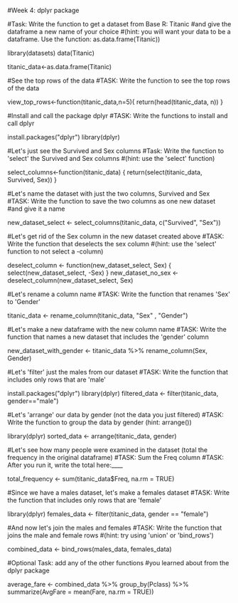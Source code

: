 #Week 4: dplyr package

#Task: Write the function to get a dataset from Base R: Titanic
#and give the dataframe a new name of your choice
#(hint: you will want your data to be a dataframe. Use the function: as.data.frame(Titanic))

library(datasets)
data(Titanic)

titanic_data<-as.data.frame(Titanic)

#See the top rows of the data
#TASK: Write the function to see the top rows of the data

view_top_rows<-function(titanic_data,n=5){
  return(head(titanic_data, n))
}

#Install and call the package dplyr
#TASK: Write the functions to install and call dplyr

install.packages("dplyr")
library(dplyr)

#Let's just see the Survived and Sex columns
#Task: Write the function to 'select' the Survived and Sex columns 
#(hint: use the 'select' function)

select_columns<-function(titanic_data) {
  return(select(titanic_data, Survived, Sex))
}

#Let's name the dataset with just the two columns, Survived and Sex
#TASK: Write the function to save the two columns as one new dataset
#and give it a name

new_dataset_select <- select_columns(titanic_data, c("Survived", "Sex"))

#Let's get rid of the Sex column in the new dataset created above
#TASK: Write the function that deselects the sex column
#(hint: use the 'select' function to not select a -column)

deselect_column <- function(new_dataset_select, Sex) {
  select(new_dataset_select, -Sex)
}
new_dataset_no_sex <- deselect_column(new_dataset_select, Sex)

#Let's rename a column name
#TASK: Write the function that renames 'Sex' to 'Gender'

titanic_data <- rename_column(titanic_data, "Sex" , "Gender")

#Let's make a new dataframe with the new column name
#TASK: Write the function that names a new dataset that includes the 'gender' column

new_dataset_with_gender <- titanic_data %>%
  rename_column(Sex, Gender)

#Let's 'filter' just the males from our dataset
#TASK: Write the function that includes only rows that are 'male'

install.packages("dplyr")
library(dplyr)
filtered_data <- filter(titanic_data, gender=="male")

#Let's 'arrange' our data by gender (not the data you just filtered)
#TASK: Write the function to group the data by gender (hint: arrange())

library(dplyr)
sorted_data <- arrange(titanic_data, gender)
                       
#Let's see how many people were examined in the dataset (total the frequency in the original dataframe)
#TASK: Sum the Freq column
#TASK: After you run it, write the total here:____

total_frequency <- sum(titanic_data$Freq, na.rm = TRUE)

#Since we have a males dataset, let's make a females dataset
#TASK: Write the function that includes only rows that are 'female'

library(dplyr)
females_data <- filter(titanic_data, gender == "female")

#And now let's join the males and females
#TASK: Write the function that joins the male and female rows 
#(hint: try using 'union' or 'bind_rows')

combined_data <- bind_rows(males_data, females_data)

#Optional Task: add any of the other functions 
#you learned about from the dplyr package

average_fare <- combined_data %>%
  group_by(Pclass) %>%
  summarize(AvgFare = mean(Fare, na.rm = TRUE))
